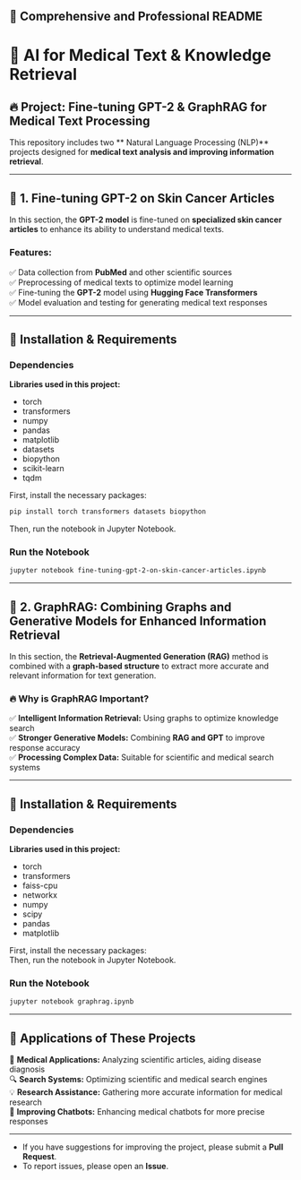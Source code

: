 ## 📄 **Comprehensive and Professional README**  

# 🧠 AI for Medical Text & Knowledge Retrieval 

## 🔥 Project: Fine-tuning GPT-2 & GraphRAG for Medical Text Processing  

This repository includes two ** Natural Language Processing (NLP)** projects designed for **medical text analysis and improving information retrieval**.  

---

## 📌 **1. Fine-tuning GPT-2 on Skin Cancer Articles**  

In this section, the **GPT-2 model** is fine-tuned on **specialized skin cancer articles** to enhance its ability to understand medical texts.  

### **Features:**  
✅ Data collection from **PubMed** and other scientific sources  
✅ Preprocessing of medical texts to optimize model learning  
✅ Fine-tuning the **GPT-2** model using **Hugging Face Transformers**  
✅ Model evaluation and testing for generating medical text responses  

---

## 🔧 Installation & Requirements  

### Dependencies  
**Libraries used in this project:**  
- torch
- transformers
- numpy
- pandas
- matplotlib
- datasets
- biopython
- scikit-learn
- tqdm

First, install the necessary packages:  
```bash
pip install torch transformers datasets biopython
```  
Then, run the notebook in Jupyter Notebook.  
### Run the Notebook  
```bash
jupyter notebook fine-tuning-gpt-2-on-skin-cancer-articles.ipynb

```

---

## 📌 **2. GraphRAG: Combining Graphs and Generative Models for Enhanced Information Retrieval**  

In this section, the **Retrieval-Augmented Generation (RAG)** method is combined with a **graph-based structure** to extract more accurate and relevant information for text generation.  

### 🔥 **Why is GraphRAG Important?**  
✅ **Intelligent Information Retrieval:** Using graphs to optimize knowledge search  
✅ **Stronger Generative Models:** Combining **RAG and GPT** to improve response accuracy  
✅ **Processing Complex Data:** Suitable for scientific and medical search systems  
 

---

## 🔧 Installation & Requirements  

### Dependencies  
**Libraries used in this project:**  
- torch
- transformers
- faiss-cpu
- networkx
- numpy
- scipy
- pandas
- matplotlib

First, install the necessary packages:   
Then, run the notebook in Jupyter Notebook.  
### Run the Notebook  
```bash
jupyter notebook graphrag.ipynb

```

---


## 🎯 **Applications of These Projects**  

🔬 **Medical Applications:** Analyzing scientific articles, aiding disease diagnosis  
🔍 **Search Systems:** Optimizing scientific and medical search engines  
💡 **Research Assistance:** Gathering more accurate information for medical research  
🤖 **Improving Chatbots:** Enhancing medical chatbots for more precise responses  

---

- If you have suggestions for improving the project, please submit a **Pull Request**.  
- To report issues, please open an **Issue**.  





